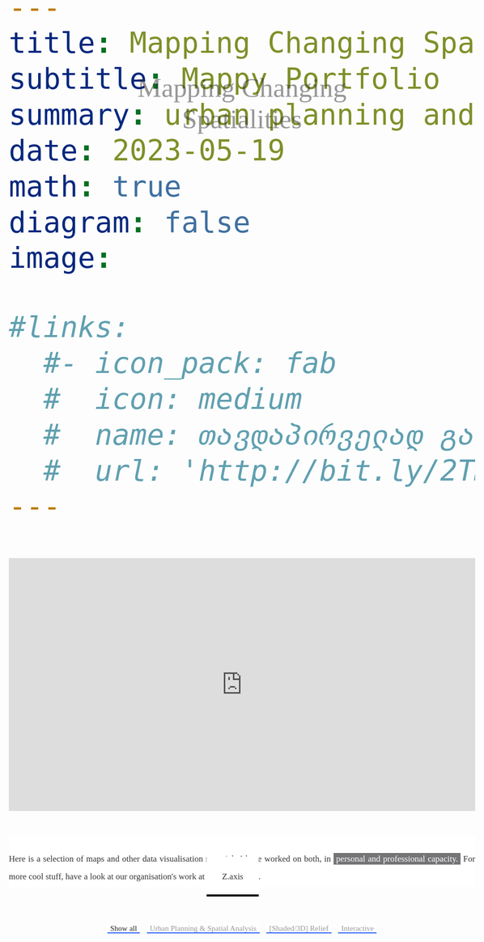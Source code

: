 ```yaml
---
title: Mapping Changing Spatialities 
subtitle: Mappy Portfolio 
summary: urban planning and analysis, shaded relief & interactive mapping
date: 2023-05-19
math: true
diagram: false
image: 

#links:
  #- icon_pack: fab
  #  icon: medium
  #  name: თავდაპირველად გამოქვეყნდა ბლოგზე
  #  url: 'http://bit.ly/2TMVmHz'
---
```


<!DOCTYPE html>
<html lang="en">
<head>
    <meta charset="UTF-8">
    <meta http-equiv="X-UA-Compatible" content="IE=edge">
    <meta name="viewport" content="width=device-width, initial-scale=1.0">
    <meta property='og:title' content='Mapping Changing Spatialities'/>
    <meta property='og:image' content=''/>
    <meta property='og:description' content='Mappy Portfolio'/>
    <meta property='og:url' content='https://gkankia.xyz/portfolio/mappy-portfolio/'/>
    <title>Mapping Changing Spatialities</title>
    <link rel="stylesheet" href="style.css">
    <link rel="stylesheet" href="https://cdnjs.cloudflare.com/ajax/libs/font-awesome/4.7.0/css/font-awesome.min.css">   
</head>
<style>
@media print {
    html,
    body {
       display: none;
    }
 }
@import url(https://necolas.github.io/normalize.css/8.0.1/normalize.css);
@import url(https://fonts.googleapis.com/css2?family=Libre+Baskerville:ital,wght@0,400;0,700;1,400&family=Noto+Sans+Mono:wght@100;200;300;400;500;600;700;800;900&display=swap);
/* loading local fonts */
@font-face {
    font-family: 'high_alpineregular';
    src: url('https://gkankia.xyz/fonts/highalpine-webfont.woff2') format('woff2'),
         url('https://gkankia.xyz/fonts/highalpine-webfont.woff') format('woff');
    font-weight: normal;
    font-style: normal;
}
@font-face {
    font-family: 'belltopo_sansbold';
    src: url('https://gkankia.xyz/fonts/belltoposans-bold-webfont.woff2') format('woff2'),
         url('https://gkankia.xyz/fonts/belltoposans-bold-webfont.woff') format('woff');
    font-weight: normal;
    font-style: normal;
}
@font-face {
    font-family: 'belltopo_sansbold_italic';
    src: url('https://gkankia.xyz/fonts/belltoposans-bolditalic-webfont.woff2') format('woff2'),
         url('https://gkankia.xyz/fonts/belltoposans-bolditalic-webfont.woff') format('woff');
    font-weight: normal;
    font-style: normal;
}
@font-face {
    font-family: 'belltopo_sansitalic';
    src: url('https://gkankia.xyz/fonts/belltoposans-italic-webfont.woff2') format('woff2'),
         url('https://gkankia.xyz/fonts/belltoposans-italic-webfont.woff') format('woff');
    font-weight: normal;
    font-style: normal;
}
@font-face {
    font-family: 'belltopo_sansregular';
    src: url('https://gkankia.xyz/fonts/belltoposans-regular-webfont.woff2') format('woff2'),
         url('https://gkankia.xyz/fonts/belltoposans-regular-webfont.woff') format('woff');
    font-weight: normal;
    font-style: normal;
}
/* removing default hugo parameters from the portfolio page */
/*#navbar-main {
  visibility: hidden !important;
  display: none; 
}*/
.article-container.pt-3 {
  visibility: hidden !important;
  display: none; 
}
.share-box {
  visibility: hidden !important;
  display: none; 
}
.article-widget {
  visibility: hidden !important;
  display: none; 
}
.media.author-card.content-widget-hr {
  visibility: hidden !important;
  display:none;
}
.article-container {
  max-width: 100%;
  margin: auto;
  padding: 10px;
}
.article-metadata {
  visibility: hidden !important
}
/* portfolio page customization */
* {
    box-sizing: border-box;
}
#cover-map {
  height: 500px;
  margin: 0 auto !important;
  padding-right: 0 !important;
  padding-left: 0 !important;
}
.mapboxgl-canvas-container {
  margin: 0 auto !important;
  padding-right: 0 !important;
  padding-left: 0 !important;
}
body {
    font-family: 'belltopo_sansregular' !important;
    font-size: 50pt;
    color: #333;
    margin: 0 auto;
    padding-right: 19px;
    padding-left: 19px;
    -webkit-user-select: none;
    -webkit-touch-callout: none;
    -moz-user-select: none;
    -ms-user-select: none;
    user-select: none;
}
#page-title {
    z-index: 2;
}
header {
    font-family: 'high_alpineregular' !important;
    font-size: 60pt;
    background-color: #ffffff;
    height: 100px;
    margin-top: 50px;
    margin-bottom: 30px;
}
/* Center website */
.main {
    max-width: 100%;
    margin-top: 100px;
  }
h1 {
    font-family: 'high_alpineregular' !important;
    font-size: 25px;
    word-break: break-all;
    text-align: center;
  }
h2 {
    font-family: 'Noto Sans Mono', monospace !important;
    font-weight: 100;
    font-size: 22px;
    word-break: break-all;
    text-align: center;
  }
  h3, h4 {
    font-family: 'Noto Sans Mono', monospace !important;
    font-weight: 200;
    font-size: 15px;
    word-break: break-all;
    text-align: center;
  }
p {
    font-family: 'belltopo_sansregular' !important;
    font-size: 13px;
    text-align: justify;
    line-height: 3vh;
  }
#about {
    max-width: 50%;
    margin: 0 auto;
    margin-top: 25px;
    margin-bottom: 25px;
    padding-top: 25;
    padding-bottom: 25;
    /*letter-spacing: 50px;*/
    }
p.about {
  line-height: 30px;
}
.row {
    display: flex;
    flex-wrap: wrap;
    /*margin: 10px;*/
    align-items: stretch;
  }
/* Clear floats after rows */ 
.row:after {
    content: "";
    display: table;
    clear: both;
}
  /* Add padding BETWEEN each column */
  .row,
  .row > .column {
    padding: 8px;
  }
  /* Create three equal columns that floats next to each other */
  .column {
    flex: 1 0 33.33%;
    padding: 1px;
    display: none; /* Hide all elements by default */
    /* Set equal heights for columns */
    flex-direction: column; /* Stack content vertically within columns */
  }
  .content-iframe {
    position: relative;
    padding-bottom: 50%;
    overflow: hidden;
  }
  .content-iframe iframe {
    display: inline-block;
    position: absolute;
    top: 0;
    left: 0; 
    width: 100%;
    height: 100%;
  }
  /* Content */
  .content {
    background-color: white;
    padding: 10px;
  }
  /* The "show" class is added to the filtered elements */
  .show {
    display: block;
  }
/* Style the buttons */
#myBtnContainer {
    margin-top: 40px;
    margin-bottom: 50px;
    position: absolute;
    left: 50%;
    -ms-transform: translate(-50%, -50%);
    transform: translate(-50%, -50%);
}
.btn {
    max-width: 100%;
    font-family: 'belltopo_sansregular'; 
    font-size: 15px;
    color: #969696;
    border: none !important;
    outline: none !important;
    background: linear-gradient(180deg,white 90%, #2862FC 10%) !important;
    cursor: pointer;
  }
  .btn:hover {
    font-size: 17px;
    background-color: #ffffff;
    color: #252525;
  }
  .btn.active {
    background-color: #ffffff;
    color: #252525;
  }
  span.highlight {
    color: white;
    background: #757577;
    padding: 2px 5px 2px 5px;
  }
  a.link {
    color: #333;
    padding: 30;
    border: none;
    background: linear-gradient(180deg,white 95%, #000000 5%);
    cursor: pointer;
    text-decoration: none;
  }
  a.link:visited {
    color: #333;
  }
  a.link:hover {
    padding: 30;
    color: white;
    background: #000000;
    cursor: pointer;
    text-decoration: none;
  }
  a.mail {
    color: #333;
    padding: 40;
    cursor: pointer;
    text-decoration: none;
  }
  a.mail:visited {
    color: #333;
  }
  a.mail:hover {
    padding: 40;
    color: white;
    background: #000000;
    cursor: pointer;
    text-decoration: none;
  }
 img {
    -webkit-touch-callout: none;
 } 
 img:hover {
    -ms-transform: scale(1.15); /* IE 9 */
    -webkit-transform: scale(1.15); /* Safari 3-8 */
    transform:  scale(1.15);
    -webkit-transition: all .5s ease-in-out;
    -moz-transition: all .5s ease-in-out;
    -o-transition: all .5s ease-in-out;
    transition: all .5s ease-in-out;
 }
  /* Responsive layout - makes the two columns stack on top of each other instead of next to each other */
  @media screen and (min-width: 610px) and (max-width: 1200px) {
    .main {
      max-width: 100%;
      margin-top: 75px;
    }
    header {
      font-size: 40pt;
    }
    #about {
      max-width: 100%;
      margin-top: 10px;
      margin-bottom: 10px;
      padding-top: 10;
      }
    p.about {
      line-height: 35px;
    }
    .column {
      flex-basis: 100%;
      }
    #myBtnContainer {
      max-width: 100%;
      margin-top: 30px;
      margin-bottom: 40px;
      position: relative;
      left: 50%;
      }
    main.btn {
      font-size: 10px;
      line-height: 15px;
    }
    img:hover {
      -ms-transform: scale(1.05); /* IE 9 */
      -webkit-transform: scale(1.05); /* Safari 3-8 */
      transform:  scale(1.05);
      -webkit-transition: all .5s ease-in-out;
      -moz-transition: all .5s ease-in-out;
      -o-transition: all .5s ease-in-out;
      transition: all .5s ease-in-out;
      }
  }
@media screen and (min-width: 300px) and (max-width: 600px) {
    .main {
      max-width: 100%;
      margin-top: 100px;
      padding-top: 100px;
    }
    header {
      font-size: 40pt;
    }
    #about {
      max-width: 100%;
      margin-top: 10px;
      margin-bottom: 40px;
      }
    p.about {
      line-height: 30px;
      padding-bottom: 50px;
      }
    a.link {
      color: #333;
      padding: 30;
      border: none;
      background: linear-gradient(180deg,white 97%, #000000 3%);
      cursor: pointer;
      text-decoration: none;
      }
    .row {
      top: 25%;
      }
    .column {
      flex-basis: 100%;
      }
    #myBtnContainer {
      display: block;
      margin-top: 20px;
      margin-bottom: 25px;
      padding: 0 auto;
      max-width: 100%;
      position: relative;
      left: 50%;
      }
    .btn {
      margin-top: 5px;
      margin-bottom: 5px;
      display: block;
      font-size: 12px;
      line-height: 15px;
      background: linear-gradient(180deg,white 95%, #2862FC 5%) !important;
    }
    img:hover {
      -ms-transform: scale(1.05); /* IE 9 */
      -webkit-transform: scale(1.05); /* Safari 3-8 */
      transform:  scale(1.05);
      -webkit-transition: all .5s ease-in-out;
      -moz-transition: all .5s ease-in-out;
      -o-transition: all .5s ease-in-out;
      transition: all .5s ease-in-out;
      }
  }
</style>
<div oncontextmenu="return false" id="cover-map">
    <iframe loading="lazy" style="border: 0px #ffffff none" src="https://meteor-lumbar-menu.glitch.me" name="myiFrame" width="100%" height="500px" frameborder="1" marginwidth="0px" marginheight="0px" scrolling="no" oncontextmenu="return false;"></iframe>
</div>
<body oncontextmenu="return false;">
    <header>
        <div style="position: absolute; top: 7%; left: 50%; opacity: 0.5;">
            <div div style="position: relative; left: -50%;">
                <div id="page-title" style="font-family: high_alpineregular">Mapping Changing Spatialities</div>
                </div>
              </div>
        <div id="about">
            <p class="about" style="font-size: 17px;">Here is a selection of maps and other data visualisation materials I have worked on both, in <span class="highlight">personal and professional capacity.</span> For more cool stuff, have a look at our organisation's work at <a class="link" href="https://zaxis.ge">Z.axis</a>.</p>
        </div>
        <div id="myBtnContainer">
          <button class="btn active" onclick="filterSelection('all')"> Show all</button>
          <button class="btn" onclick="filterSelection('urban')"> Urban Planning & Spatial Analysis</button>
          <button class="btn" onclick="filterSelection('relief')"> [Shaded/3D] Relief</button>
          <button class="btn" onclick="filterSelection('interactive')"> Interactive</button>
        </div>   
    </header>
    <!-- MAIN (Center website) -->
    <div class="main">
    <div class="row">
        <div class="column interactive">
          <div class="content">
            <img src="https://gkankia.xyz/img/interactive/tbilisi-1984-2022-01.png" alt="" style="width:100%" oncontextmenu="return false;">
            <h4>Tbilisi Evolution from the 80s</h4>
            <p style="text-align: center;">See the full project <a class="link" href="https://zaxis.ge/portfolio/ka-tbilisi-evolution">here<a></p>
            <p style="text-align: center;">In collaboration with <i>Tbilisi as an Urban Assemblage</i> <a class="link" href="https://urbanassemblage.iliauni.edu.ge/interactive-map/">project</a>.</p>
          </div>
        </div>
        <div class="column relief">
          <div class="content">
            <img src="https://gkankia.xyz/img/relief/სამცხე-ჯავახეთი_plan_oblique_label.png" alt="" style="width:100%" oncontextmenu="return false;">
            <h4>Samtskhe - Javakheti, Georgia</h4>
            <p style="text-align: center;">Retro-style plan oblique</p>
          </div>
        </div>
    </div>
    <div class="row">
        <div class="column relief">
        <div class="content">
          <img src="https://gkankia.xyz/img/relief/day 4-svaneti mountains-pano-01.png" alt="" style="width:100%" oncontextmenu="return false;">
          <h4>Svaneti Mountains</h4>
          <p style="text-align: center;">The panorama of the Enguri river gorge in Svaneti, Georgia.</p>
        </div>
      </div>
    </div>
    <div class="row">
        <div class="column interactive">
          <div class="content">
            <iframe loading="lazy" style="border: 0px #ffffff none" src="https://everlasting-branched-ray.glitch.me/" name="myiFrame" width="100%" height="300px" frameborder="1" marginwidth="0px" marginheight="0px" scrolling="no"></iframe>
            <h4>Counting Urban Protest Crowds</h4>
            <p style="text-align: center;">See the full project <a class="link" href="https://zaxis.ge/resources-ka/counting-crowds">here</a></p><p style="text-align: center;"><b>RFE/RL Tbilisi</b> office did a <a class="link" href="https://www.radiotavisupleba.ge/a/31936837.html">documentary</a> on this.</p>
        </div>
      </div>
    </div>
    <div class="row">
        <div class="column urban">
          <div class="content">
            <img src="https://gkankia.xyz/img/ua_sp/day 21-Kontur population east geo - new-01.png" alt="" style="width:100%" oncontextmenu="return false;">
            <h4>3D Population Map</h4>
            <p>A rather new perspective of looking at Georgia's demographics, with Russian-occupied Tskhinvali included.</p>
          </div>
        </div>
        <div class="column urban">
          <div class="content">
            <img src="https://gkankia.xyz/img/ua_sp/delivery_services-01.svg" alt="" style="width:100%" oncontextmenu="return false;">
            <h4>Tbilisi Food Delivery</h4>
            <p style="text-align: center;">See the full project <a class="link" href="https://zaxis.ge/blog-ka-visual/food-geography-post-pandemic-city">here</a></p>
          </div>
        </div>
        <div class="column relief">
            <div class="content">
              <img src="https://gkankia.xyz/img/relief/day 28-puerto_rico_trench.png" alt="" style="width:100%" oncontextmenu="return false;">
              <h4>Puerto Rico Trench</h4>
              <p>This 3D diorama will be featured in a children's book <a class="link" href="https://www.karenromanoyoung.com/books">DIVING FOR DEEP SEA DRAGONS</a> by Karen Romano Young sometime in 2024.</p>
            </div>
          </div>
        <div class="column urban">
          <div class="content">
            <img src="https://gkankia.xyz/img/ua_sp/street_slopes_tbs_en-01.png" alt="" style="width:100%" oncontextmenu="return false;">
            <h4>Tbilisi Street Slopes</h4>
            <p>Topography is not a big issue for cycling in Tbilisi. <b>Euronews Georgia</b> <a class="link" href="https://euronewsgeorgia.com/2021/02/08/tbilisis-meria-mobilobis-ocwlian-strategiaze-mushaobs/">reported</a> on this.</p>
          </div>
        </div>
        <div class="column urban">
          <div class="content">
            <img src="https://gkankia.xyz/img/ua_sp/map_1_georgians in russia-01-01.png" alt="" style="width:100%" oncontextmenu="return false;">
            <h4>How Many Georgians Are There in Russia?</h4>
            <p style="text-align: center;">Not 1 000 000! That's for sure!</p>
          </div>
        </div>
        <!--<div class="column interactive">
          <div class="content">
            <iframe loading="lazy" style="border: 0px #ffffff none" src="https://meteor-lumbar-menu.glitch.me" name="myiFrame" width="100%" height="293px" frameborder="1" marginwidth="0px" marginheight="0px" scrolling="no"></iframe>
            <h4>Mkinvartsveri 3D</h4>
            <p>Mount Mkinvartsveri at 5054 M AMSL (a.k.a Mount Kazbek)</p>
          </div>
        </div>-->
        <div class="column urban">
          <div class="content">
            <img src="https://gkankia.xyz/img/ua_sp/khada_future mobility_en-01.png" alt="" style="width:100%" oncontextmenu="return false;">
            <h4>Khada Valley Development Plan</h4>
            <p style="text-align: center;">See the full project <a class="link" href="https://gkankia.xyz/portfolio/khada/">here</a></p>
            <p style="text-align: center;">In collaboration with BAU DESIGN through an ADB-funded project.</p>
          </div>
        </div>
        <div class="column urban">
          <div class="content">
            <img src="https://gkankia.xyz/img/ua_sp/access_to_business_metro-01.png" alt="" style="width:100%" oncontextmenu="return false;">
            <h4>Subway Access to Business Oportunities</h4>
            <p style="text-align: center;">See the full project <a class="link" href="https://zaxis.ge/blog-ka-visual/urban-mobility-tbilisi">here</a></p>
          </div>
        </div>
        <div class="column relief">
          <div class="content">
            <img src="https://gkankia.xyz/img/relief/kvemo_kartli-01.png" alt="" style="width:100%" oncontextmenu="return false;">
            <h4>Kvemo Kartli Region, Georgia</h4>
            <p style="text-align: center;">See the full project <a class="link" href="#">here</a></p>
          </div>
        </div>
        <div class="column urban">
          <div class="content">
            <img src="https://gkankia.xyz/img/ua_sp/swimming_pool.png" alt="" style="width:100%" oncontextmenu="return false;">
            <h4>Swimming Pools in Tbilisi</h4>
            <p>The uneven spatial distribution of private swimming pools in Tbilisi.</p>
          </div>
        </div>
        <div class="column relief">
          <div class="content">
            <img src="https://gkankia.xyz/img/relief/shaded-1-eastern_georgia_with_clouds_v1.png" alt="" style="width:100%" oncontextmenu="return false;">
            <h4>Old maps in 3D</h4>
            <p style="text-align: center;">See the full project <a class="link" href="https://zaxis.ge/blog-en-visual/georgia-in-three-dimensions-vol-l">here</a></p>        
          </div>
        </div>
        <div class="column relief">
          <div class="content">
            <img src="https://gkankia.xyz/img/relief/caucasus_glowing-01.png" alt="" style="width:100%" oncontextmenu="return false;">
            <h4>Glowing South Caucasus</h4>
            <p>This map is a result of trial and error loop while getting my hands on Blender.</p>
          </div>
        </div>
      <div class="row">
        <div class="column interactive">
          <div class="content">
            <div class="content-iframe"><br>
            <iframe loading="lazy" style="border: 0px #ffffff none" src="https://abiding-capable-elderberry.glitch.me/" name="myiFrame" width="100%" frameborder="1" marginwidth="0px" marginheight="0px" scrolling="no"></iframe></div>
          <div class="content">
            <h4>Tracking Black Sea Pollution</h4>
            <p style="text-align: center;">The interactive visual below tracks the nitrate pollution in the Black Sea from March, 2019 up until April, 2022.
            Higher levels of nitrate pollution poses a threat to marine life and the biodiversity.</p>
          </div>
        </div>
      </div>
      <div class="row">
        <div class="column urban">
          <div class="content">
            <img src="https://gkankia.xyz/img/ua_sp/districts_urban_layout-01.png" alt="" style="width:100%" oncontextmenu="return false;">
            <h4>Urban Morphology Analysis</h4>
            <p>It is striking to see how these adjacent, historic neighbourhoods in Tbilisi have two completely different urban layout.</p>
          </div>
        </div>
        <div class="column urban">
          <div class="content">
            <img src="https://gkankia.xyz/img/ua_sp/restaurants_tbilisi-01.png" alt="" style="width:100%" oncontextmenu="return false;">
            <h4>Urban Food Geography</h4>
            <p style="text-align: center;">See the full project <a class="link" href="https://zaxis.ge/blog-ka-visual/food-geography-post-pandemic-city">here</a></p>
          </div>
        </div>
        <div class="column interactive">
          <div class="content">
            <img src="https://gkankia.xyz/img/interactive/soviet_georgia_3d-01.png" alt="" style="width:100%" oncontextmenu="return false;">
            <h4>Soviet Topographic Map of Georgia</h4>
            <p style="text-align: center;">See the full project <a class="link" href="https://zaxis.ge/portfolio/en-sovietgeorgia">here</a></p>        
          </div>
        </div>
        <div class="column interactive">
          <div class="content">
            <img src="https://gkankia.xyz/img/interactive/georgia population lines-01.jpg" alt="" style="width:100%" oncontextmenu="return false;">
            <h4>Georgia Population Joyplot</h4>
            <p style="text-align: center;">See the full project <a class="link" href="https://gkankia.xyz/personal/population-lines/">here</a></p>
          </div>
        </div>
        <div class="column urban">
          <div class="content">
            <img src="https://gkankia.xyz/img/ua_sp/detentions along SO abl upd_may_2023.png" alt="" style="width:100%" oncontextmenu="return false;">
            <h4>Illegal Detentions Along the ABL</h4>
            <p>This map highlights the arrests, or rather kidnappings of local residents from their own land plots along the Tskhinvali region administrative boundary line 
                by Russian occupation forces and South Ossetia's KGB guards.</p>
          </div>
        </div>
        <div class="column urban">
          <div class="content">
            <img src="https://gkankia.xyz/img/ua_sp/tram_en-01.jpg" alt="" style="width:100%" oncontextmenu="return false;">
            <h4>Tbilisi Tram Newtork in 1960s</h4>
            <p>Regardless of how faulty the whole Soviet system might have been, their approach to urban transit planning did make a lot of sense.</p>
          </div>
        </div>
        <div class="column relief">
          <div class="content">
            <img src="https://gkankia.xyz/img/relief/day 13-ararat-render-01.png" alt="" style="width:100%" oncontextmenu="return false;">
            <h4>Mount Ağrı [Ararat], Türkiye</h4>
            <p>Shaded relief map of Mount Ağrı [Arm. Ararat], located in the Eastern part of the country, bordering Armenia.</p>
          </div>
        </div>
        <div class="column interactive">
          <div class="content">
            <img src="https://gkankia.xyz/img/interactive/map-4-01.png" alt="" style="width:100%" oncontextmenu="return false;">
            <h4>3D Population Map of Georgia</h4>
            <p style="text-align: center;">See the full project <a class="link" href="https://equatorial-smoggy-stork.glitch.me/">here</a></p>
          </div>
        </div>
        <div class="column urban">
          <div class="content">
            <img src="https://gkankia.xyz/img/ua_sp/day 14-georgia fire map_final-01.png" alt="" style="width:100%" oncontextmenu="return false;">
            <h4>Georgia Fire Prevalence</h4>
            <p>In addition to the spatial distribution of wildfires, industrial areas are also detected as emitting most of the smokes into the atmosphere.</p>
          </div>
        </div>
        <div class="column relief">
          <div class="content">
            <img src="https://gkankia.xyz/img/relief/day 16-Egrisi range-01.png" alt="" style="width:100%" oncontextmenu="return false;">
            <h4>Egrisi Mountain Range</h4>
            <p>A rather abstract visual of a portion of Egrisi mountain range in North-Western Georgia.</p>
          </div>
        </div>
        <div class="column interactive">
          <div class="content">
            <img src="https://gkankia.xyz/img/interactive/tbilisi_covid_vaccination-01.png" alt="" style="width:100%" oncontextmenu="return false;">
            <h4>Covid Vaccination Points in Tbilisi</h4>
            <p style="text-align: center;">See the full project <a class="link" href="https://zaxis.ge/map/covid-tbilisi">here</a></p>
          </div>
        </div>
        <div class="column urban">
          <div class="content">
            <img src="https://gkankia.xyz/img/ua_sp/day 24-fantasy lego internet speed.png" alt="" style="width:100%" oncontextmenu="return false;">
            <h4>Internet Speed in Tbilisi</h4>
            <p>This lego-style map shows how fast the fixed broadband internet connection is across Tbilisi.</p>
          </div>
        </div>
        <div class="column urban">
          <div class="content">
            <img src="https://gkankia.xyz/img/interactive/a-decade-of-growth-01.png" alt="" style="width:100%" oncontextmenu="return false;">
            <h4>Documenting Tbilisi's Urban Sprawl</h4>
            <p style="text-align: center;">See the full project <a class="link" href="https://zaxis.ge/map/tbilisi-sprawl">here</a></p>
          </div>
        </div>
        <div class="column urban">
          <div class="content">
            <img src="https://gkankia.xyz/img/ua_sp/Top 3 cities-01.png" alt="" style="width:100%" oncontextmenu="return false;">
            <h4>Top 3 Urban Areas in Georgia</h4>
            <p style="text-align: center;">The spatial distribution of demographics.</p>
          </div>
        </div>
      </div>
    </div>
    <script>        
filterSelection("all")
function filterSelection(c) {
  var x, i;
  x = document.getElementsByClassName("column");
  if (c == "all") c = "";
  for (i = 0; i < x.length; i++) {
    w3RemoveClass(x[i], "show");
    if (x[i].className.indexOf(c) > -1) w3AddClass(x[i], "show");
  }
}
function w3AddClass(element, name) {
  var i, arr1, arr2;
  arr1 = element.className.split(" ");
  arr2 = name.split(" ");
  for (i = 0; i < arr2.length; i++) {
    if (arr1.indexOf(arr2[i]) == -1) {element.className += " " + arr2[i];}
  }
}
function w3RemoveClass(element, name) {
  var i, arr1, arr2;
  arr1 = element.className.split(" ");
  arr2 = name.split(" ");
  for (i = 0; i < arr2.length; i++) {
    while (arr1.indexOf(arr2[i]) > -1) {
      arr1.splice(arr1.indexOf(arr2[i]), 1);     
    }
  }
  element.className = arr1.join(" ");
}
var btnContainer = document.getElementById("myBtnContainer");
var btns = btnContainer.getElementsByClassName("btn");
for (var i = 0; i < btns.length; i++) {
  btns[i].addEventListener("click", function(){
    var current = document.getElementsByClassName("active");
    current[0].className = current[0].className.replace(" active", "");
    this.className += " active";
  });
}
document.addEventListener("contextmenu", function(event) {
  event.preventDefault();
});
window.addEventListener('load', adjustIframeHeights);
window.addEventListener('resize', adjustIframeHeights);
function adjustIframeHeights() {
  var columns = document.querySelectorAll('.column');
  var tallestColumnHeight = 0;
  columns.forEach(function(column) {
    var iframeWrapper = column.querySelector('.content-iframe');
    iframeWrapper.style.height = 'auto'; // Reset height to recalculate
    var columnHeight = column.offsetHeight;
    if (columnHeight > tallestColumnHeight) {
      tallestColumnHeight = columnHeight;
    }
  });
  columns.forEach(function(column) {
    var iframeWrapper = column.querySelector('.content-iframe');
    iframeWrapper.style.height = tallestColumnHeight + 'px';
  });
}
    </script>
    <script src="//ajax.googleapis.com/ajax/libs/jquery/1.11.0/jquery.min.js">
</script>  <script type="text/javascript" charset="utf-8">
$(function() { $('body').hide().show(); });
</script>
</body>
</html>
